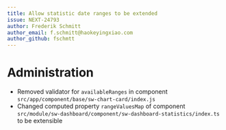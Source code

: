 ```yaml
---
title: Allow statistic date ranges to be extended
issue: NEXT-24793
author: Frederik Schmitt
author_email: f.schmitt@haokeyingxiao.com
author_github: fschmtt
---
```

# Administration
* Removed validator for `availableRanges` in component `src/app/component/base/sw-chart-card/index.js`
* Changed computed property `rangeValuesMap` of component `src/module/sw-dashboard/component/sw-dashboard-statistics/index.ts` to be extensible
